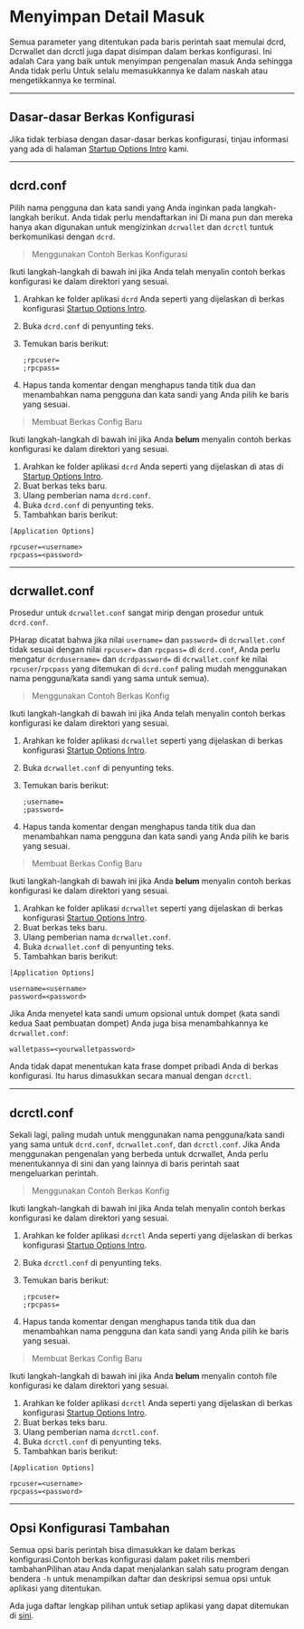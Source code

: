 # <i class="fa fa-hdd-o"></i> Menyimpan Detail Masuk

Semua parameter yang ditentukan pada baris perintah saat memulai dcrd,
Dcrwallet dan dcrctl juga dapat disimpan dalam berkas konfigurasi. Ini adalah
Cara yang baik untuk menyimpan pengenalan masuk Anda sehingga Anda tidak perlu
Untuk selalu memasukkannya ke dalam naskah atau mengetikkannya ke terminal.

---

## <i class="fa fa-laptop"></i> Dasar-dasar Berkas Konfigurasi

Jika tidak terbiasa dengan dasar-dasar berkas konfigurasi, tinjau informasi yang ada di halaman [Startup Options Intro](/getting-started/startup-basics.md#configuration-files) kami.

---

## <i class="fa fa-terminal"></i> dcrd.conf 

Pilih nama pengguna dan kata sandi yang Anda inginkan pada langkah-langkah berikut. Anda tidak perlu mendaftarkan ini
Di mana pun dan mereka hanya akan digunakan untuk mengizinkan `dcrwallet` dan `dcrctl` tuntuk berkomunikasi dengan `dcrd`.

> Menggunakan Contoh Berkas Konfigurasi

Ikuti langkah-langkah di bawah ini jika Anda telah menyalin contoh berkas konfigurasi ke dalam direktori yang sesuai.

1. Arahkan ke folder aplikasi `dcrd` Anda seperti yang dijelaskan di berkas konfigurasi [Startup Options Intro](/getting-started/startup-basics.md#configuration-files). 
2. Buka `dcrd.conf` di penyunting teks.
3. Temukan baris berikut:

    `;rpcuser=` <br />
    `;rpcpass=`

4. Hapus tanda komentar dengan menghapus tanda titik dua dan menambahkan nama pengguna dan kata sandi yang Anda pilih ke baris yang sesuai.

> Membuat Berkas Config Baru

Ikuti langkah-langkah di bawah ini jika Anda **belum** menyalin contoh berkas konfigurasi ke dalam direktori yang sesuai.

1. Arahkan ke folder aplikasi `dcrd` Anda seperti yang dijelaskan di atas di [Startup Options Intro](/getting-started/startup-basics.md#configuration-files).
2. Buat berkas teks baru.
3. Ulang pemberian nama `dcrd.conf`.
3. Buka `dcrd.conf` di penyunting teks.
4. Tambahkan baris berikut:

```no-highlight
[Application Options]

rpcuser=<username>
rpcpass=<password>
```

---

## <i class="fa fa-terminal"></i> dcrwallet.conf 

Prosedur untuk `dcrwallet.conf` sangat mirip dengan prosedur untuk `dcrd.conf`. 

PHarap dicatat bahwa jika nilai `username=` dan `password=` di `dcrwallet.conf` tidak sesuai dengan nilai `rpcuser=` dan `rpcpass=` di  `dcrd.conf`, Anda perlu mengatur `dcrdusername=` dan `dcrdpassword=`  di `dcrwallet.conf` ke nilai `rpcuser`/`rpcpass` yang ditemukan di `dcrd.conf` paling mudah menggunakan nama pengguna/kata sandi yang sama untuk semua).

> Menggunakan Contoh Berkas Konfig

Ikuti langkah-langkah di bawah ini jika Anda telah menyalin contoh berkas konfigurasi ke dalam direktori yang sesuai.

1. Arahkan ke folder aplikasi `dcrwallet` seperti yang dijelaskan di berkas konfigurasi [Startup Options Intro](/getting-started/startup-basics.md#configuration-files). 
2. Buka `dcrwallet.conf` di penyunting teks.
3. Temukan baris berikut:

    `;username=` <br />
    `;password=`

4. Hapus tanda komentar dengan menghapus tanda titik dua dan menambahkan nama pengguna dan kata sandi yang Anda pilih ke baris yang sesuai.

> Membuat Berkas Config Baru

Ikuti langkah-langkah di bawah ini jika Anda **belum** menyalin contoh berkas konfigurasi ke dalam direktori yang sesuai.

1. Arahkan ke folder aplikasi `dcrwallet` seperti yang dijelaskan di berkas konfigurasi [Startup Options Intro](/getting-started/startup-basics.md#configuration-files).
2. Buat berkas teks baru.
3. Ulang pemberian nama `dcrwallet.conf`.
3. Buka `dcrwallet.conf` di penyunting teks.
4. Tambahkan baris berikut:

```no-highlight
[Application Options]

username=<username>
password=<password>
```

Jika Anda menyetel kata sandi umum opsional untuk dompet (kata sandi kedua
Saat pembuatan dompet) Anda juga bisa menambahkannya ke `dcrwallet.conf`:

```no-highlight
walletpass=<yourwalletpassword>
```

Anda tidak dapat menentukan kata frase dompet pribadi Anda di berkas konfigurasi. Itu harus dimasukkan secara manual dengan `dcrctl`. 

---

## <i class="fa fa-terminal"></i> dcrctl.conf 

Sekali lagi, paling mudah untuk menggunakan nama pengguna/kata sandi yang sama untuk `dcrd.conf`, `dcrwallet.conf`, dan `dcrctl.conf`. Jika Anda menggunakan pengenalan yang berbeda untuk dcrwallet, Anda perlu menentukannya di sini dan yang lainnya di baris perintah saat mengeluarkan perintah.

> Menggunakan Contoh Berkas Konfig

Ikuti langkah-langkah di bawah ini jika Anda telah menyalin contoh berkas konfigurasi ke dalam direktori yang sesuai.

1. Arahkan ke folder aplikasi `dcrctl` Anda seperti yang dijelaskan di berkas konfigurasi [Startup Options Intro](/getting-started/startup-basics.md#configuration-files). 
2. Buka `dcrctl.conf` di penyunting teks.
3. Temukan baris berikut:

    `;rpcuser=` <br />
    `;rpcpass=`

4. Hapus tanda komentar dengan menghapus tanda titik dua dan menambahkan nama pengguna dan kata sandi yang Anda pilih ke baris yang sesuai.

> Membuat Berkas Config Baru

Ikuti langkah-langkah di bawah ini jika Anda **belum** menyalin contoh file konfigurasi ke dalam direktori yang sesuai.

1. Arahkan ke folder aplikasi `dcrctl` Anda seperti yang dijelaskan di berkas konfigurasi [Startup Options Intro](/getting-started/startup-basics.md#configuration-files).
2. Buat berkas teks baru.
3. Ulang pemberian nama `dcrctl.conf`.
3. Buka `dcrctl.conf` di penyunting teks.
4. Tambahkan baris berikut:

```no-highlight
[Application Options]

rpcuser=<username>
rpcpass=<password>
```

---

## <i class="fa fa-tasks"></i> Opsi Konfigurasi Tambahan 

Semua opsi baris perintah bisa dimasukkan ke dalam berkas konfigurasi.Contoh berkas konfigurasi dalam paket rilis memberi tambahanPilihan atau Anda dapat menjalankan salah satu program dengan bendera `-h` untuk menampilkan daftar dan deskripsi semua opsi untuk aplikasi yang ditentukan.

Ada juga daftar lengkap pilihan untuk setiap aplikasi yang dapat ditemukan di [sini](/advanced/program-options.md).
